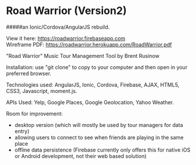 # Road Warrior (Version2)
#####an Ionic/Cordova/AngularJS rebuild.

View it here: https://roadwarrior.firebaseapp.com  
Wireframe PDF: https://roadwarrior.herokuapp.com/RoadWarrior.pdf 

"Road Warrior" Music Tour Management Tool by Brent Rusinow

Installation: use "git clone" to copy to your computer and then open in your preferred browser.

Technologies used: AngularJS, Ionic, Cordova, Firebase, AJAX, HTML5, CSS3, Javascript, moment.js.

APIs Used: Yelp, Google Places, Google Geolocation, Yahoo Weather.


Room for improvement: 
* desktop version (which will mostly be used by tour managers for data entry)
* allowing users to connect to see when friends are playing in the same place
* offline data persistence (Firebase currently only offers this for native iOS or Android development, not their web based solution)

